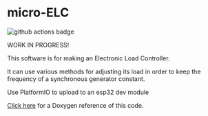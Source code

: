 # micro-ELC

![![github actions badge](https://github.com/joshua-8/micro-ELC/actions/workflows/main.yml/badge.svg)](https://github.com/joshua-8/micro-ELC/actions)

WORK IN PROGRESS!

This software is for making an Electronic Load Controller.

It can use various methods for adjusting its load in order to keep the frequency of a synchronous generator constant.

Use PlatformIO to upload to an esp32 dev module

[Click here](https://joshua-8.github.io/micro-ELC/hierarchy.html) for a Doxygen reference of this code.

